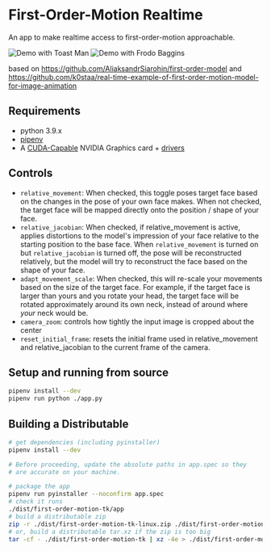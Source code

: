 # First-Order-Motion Realtime

An app to make realtime access to first-order-motion approachable.

![Demo with Toast Man](./git-assets/toastman.gif)
![Demo with Frodo Baggins](./git-assets/frodo.gif)

based on https://github.com/AliaksandrSiarohin/first-order-model and https://github.com/k0staa/real-time-example-of-first-order-motion-model-for-image-animation

## Requirements

- python 3.9.x
- [pipenv](https://pipenv.pypa.io/en/latest/install/)
- A [CUDA-Capable](https://developer.nvidia.com/cuda-gpus#compute) NVIDIA Graphics card + [drivers](https://developer.nvidia.com/cuda-downloads)

## Controls

- `relative_movement`: When checked, this toggle poses target face based on the changes in the pose of your own face makes. When not checked, the target face will be mapped directly onto the position / shape of your face.
- `relative_jacobian`: When checked, if relative_movement is active, applies distortions to the model's impression of your face relative to the starting position to the base face. When `relative_movement` is turned on but `relative_jacobian` is turned off, the pose will be reconstructed relatively, but the model will try to reconstruct the face based on the shape of your face.
- `adapt_movement_scale`: When checked, this will re-scale your movements based on the size of the target face. For example, if the target face is larger than yours and you rotate your head, the target face will be rotated approximately around its own neck, instead of around where _your_ neck would be.
- `camera_zoom`: controls how tightly the input image is cropped about the center
- `reset_initial_frame`: resets the initial frame used in relative_movement and relative_jacobian to the current frame of the camera.

## Setup and running from source

```sh
pipenv install --dev
pipenv run python ./app.py
```

## Building a Distributable

```sh
# get dependencies (including pyinstaller)
pipenv install --dev

# Before proceeding, update the absolute paths in app.spec so they
# are accurate on your machine.

# package the app
pipenv run pyinstaller --noconfirm app.spec
# check it runs
./dist/first-order-motion-tk/app
# build a distributable zip
zip -r ./dist/first-order-motion-tk-linux.zip ./dist/first-order-motion-tk
# or, build a distributable tar.xz if the zip is too big
tar -cf - ./dist/first-order-motion-tk | xz -4e > ./dist/first-order-motion-tk.tar.xz
```
